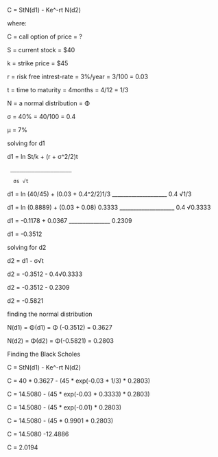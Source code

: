 
C = StN(d1) - Ke^-rt N(d2)

where:

C = call option of price = ?

S = current stock  = $40

k = strike price = $45

r = risk free intrest-rate = 3%/year = 3/100 = 0.03

t = time to maturity = 4months = 4/12 = 1/3

N = a normal distribution = Φ

σ = 40% = 40/100 = 0.4

μ = 7%

solving for d1

d1 = ln St/k + (r + σ^2/2)t

     ____________________
     
      σs √t

d1 = ln (40/45) + (0.03 + 0.4^2/2)1/3
     ____________________
      0.4 √1/3

d1 = ln (0.8889) + (0.03 + 0.08) 0.3333
     ____________________
      0.4 √0.3333

d1 = -0.1178 + 0.0367
      _______________
      0.2309

d1 = -0.3512


solving for d2

d2 = d1 -  σ√t

d2 = -0.3512 - 0.4√0.3333

d2 = -0.3512 - 0.2309

d2 = -0.5821


finding the normal distribution

N(d1) = Φ(d1) = Φ (-0.3512) = 0.3627

N(d2) = Φ(d2) = Φ(-0.5821) = 0.2803


Finding the Black Scholes

C = StN(d1) - Ke^-rt N(d2)

C = 40 * 0.3627 - (45 * exp(-0.03 * 1/3) * 0.2803)

C = 14.5080 - (45 * exp(-0.03 * 0.3333) * 0.2803)

C = 14.5080 - (45 * exp(-0.01) * 0.2803)

C = 14.5080 - (45 * 0.9901 * 0.2803)

C = 14.5080 -12.4886

C = 2.0194






